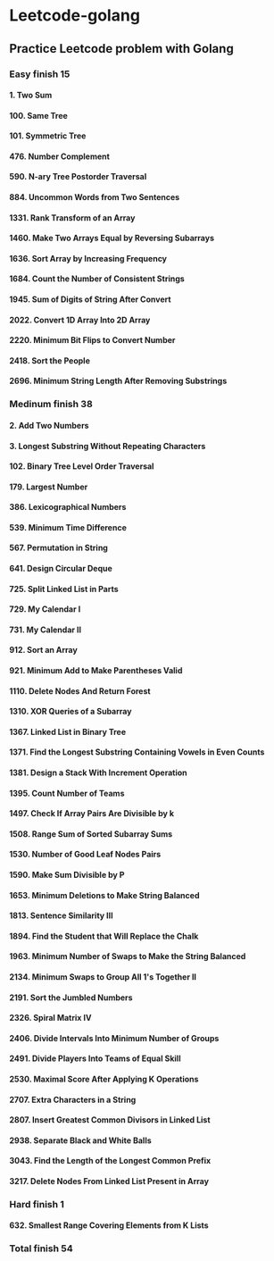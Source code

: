 # Leetcode-golang

## Practice Leetcode problem with Golang

### Easy finish 15
#### 1. Two Sum
#### 100. Same Tree
#### 101. Symmetric Tree
#### 476. Number Complement
#### 590. N-ary Tree Postorder Traversal
#### 884. Uncommon Words from Two Sentences
#### 1331. Rank Transform of an Array
#### 1460. Make Two Arrays Equal by Reversing Subarrays
#### 1636. Sort Array by Increasing Frequency
#### 1684. Count the Number of Consistent Strings
#### 1945. Sum of Digits of String After Convert
#### 2022. Convert 1D Array Into 2D Array
#### 2220. Minimum Bit Flips to Convert Number
#### 2418. Sort the People
#### 2696. Minimum String Length After Removing Substrings


### Medinum finish 38
#### 2. Add Two Numbers
#### 3. Longest Substring Without Repeating Characters
#### 102. Binary Tree Level Order Traversal
#### 179. Largest Number
#### 386. Lexicographical Numbers
#### 539. Minimum Time Difference
#### 567. Permutation in String
#### 641. Design Circular Deque
#### 725. Split Linked List in Parts
#### 729. My Calendar I
#### 731. My Calendar II
#### 912. Sort an Array
#### 921. Minimum Add to Make Parentheses Valid
#### 1110. Delete Nodes And Return Forest
#### 1310. XOR Queries of a Subarray
#### 1367. Linked List in Binary Tree
#### 1371. Find the Longest Substring Containing Vowels in Even Counts
#### 1381. Design a Stack With Increment Operation
#### 1395. Count Number of Teams
#### 1497. Check If Array Pairs Are Divisible by k
#### 1508. Range Sum of Sorted Subarray Sums
#### 1530. Number of Good Leaf Nodes Pairs
#### 1590. Make Sum Divisible by P
#### 1653. Minimum Deletions to Make String Balanced
#### 1813. Sentence Similarity III
#### 1894. Find the Student that Will Replace the Chalk
#### 1963. Minimum Number of Swaps to Make the String Balanced
#### 2134. Minimum Swaps to Group All 1's Together II
#### 2191. Sort the Jumbled Numbers
#### 2326. Spiral Matrix IV
#### 2406. Divide Intervals Into Minimum Number of Groups
#### 2491. Divide Players Into Teams of Equal Skill
#### 2530. Maximal Score After Applying K Operations
#### 2707. Extra Characters in a String
#### 2807. Insert Greatest Common Divisors in Linked List
#### 2938. Separate Black and White Balls
#### 3043. Find the Length of the Longest Common Prefix
#### 3217. Delete Nodes From Linked List Present in Array

### Hard finish 1
#### 632. Smallest Range Covering Elements from K Lists

### Total finish 54
